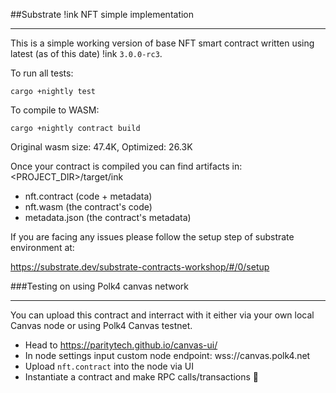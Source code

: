 ##Substrate !ink NFT simple implementation
****
This is a simple working version of base NFT smart contract written using latest (as of this date) !ink `3.0.0-rc3`.

To run all tests:
``` 
cargo +nightly test
```
To compile to WASM:
``` 
cargo +nightly contract build 
```
Original wasm size: 47.4K, Optimized: 26.3K

Once your contract is compiled you can find artifacts in:
<PROJECT_DIR>/target/ink

- nft.contract (code + metadata)
- nft.wasm (the contract's code)
- metadata.json (the contract's metadata)

If you are facing any issues please follow the setup step of substrate environment at:

https://substrate.dev/substrate-contracts-workshop/#/0/setup

###Testing on using Polk4 canvas network
****
You can upload this contract and interract with it either via your own local Canvas node or using Polk4 Canvas testnet.

- Head to https://paritytech.github.io/canvas-ui/
- In node settings input custom node endpoint: wss://canvas.polk4.net
- Upload `nft.contract` into the node via UI  
- Instantiate a contract and make RPC calls/transactions 🎉